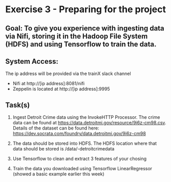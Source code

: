 # Exercise 3 - Preparing for the project

## Goal: To give you experience with ingesting data via Nifi, storing it in the Hadoop File System (HDFS) and using Tensorflow to train the data.

## System Access:

The ip address will be provided via the trainX slack channel

- Nifi at http://[ip address]:8081/nifi
- Zeppelin is located at http://[ip address]:9995

## Task(s)

1. Ingest Detroit Crime data using the InvokeHTTP Processor.  The crime data can be found at https://data.detroitmi.gov/resource/9i6z-cm98.csv.  
Details of the dataset can be found here: https://dev.socrata.com/foundry/data.detroitmi.gov/9i6z-cm98

2. The data should be stored into HDFS.  The HDFS location where that data should be stored is /data/<your name>-detroitcrimedata

3. Use Tensorflow to clean and extract 3 features of your chosing

4. Train the data you downloaded using Tensorflow LinearRegressor (showed a basic example earlier this week)
